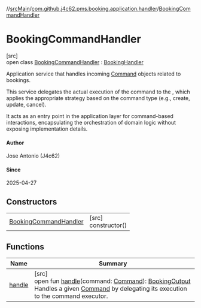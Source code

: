 //[srcMain](../../../index.md)/[com.github.j4c62.pms.booking.application.handler](../index.md)/[BookingCommandHandler](index.md)

# BookingCommandHandler

[src]\
open
class [BookingCommandHandler](index.md) : [BookingHandler](../../com.github.j4c62.pms.booking.domain.driver.handler/-booking-handler/index.md)

Application service that handles
incoming [Command](../../com.github.j4c62.pms.booking.domain.driver.command/-command/index.md) objects related to
bookings.

This service delegates the actual execution of the command to the , which applies the appropriate strategy based on the
command type (e.g., create, update, cancel).

It acts as an entry point in the application layer for command-based interactions, encapsulating the orchestration of
domain logic without exposing implementation details.

#### Author

Jose Antonio (J4c62)

#### Since

2025-04-27

## Constructors

|                                                      |                        |
|------------------------------------------------------|------------------------|
| [BookingCommandHandler](-booking-command-handler.md) | [src]<br>constructor() |

## Functions

| Name                | Summary                                                                                                                                                                                                                                                                                                                                                                                                |
|---------------------|--------------------------------------------------------------------------------------------------------------------------------------------------------------------------------------------------------------------------------------------------------------------------------------------------------------------------------------------------------------------------------------------------------|
| [handle](handle.md) | [src]<br>open fun [handle](handle.md)(command: [Command](../../com.github.j4c62.pms.booking.domain.driver.command/-command/index.md)): [BookingOutput](../../com.github.j4c62.pms.booking.domain.driver.output/-booking-output/index.md)<br>Handles a given [Command](../../com.github.j4c62.pms.booking.domain.driver.command/-command/index.md) by delegating its execution to the command executor. |